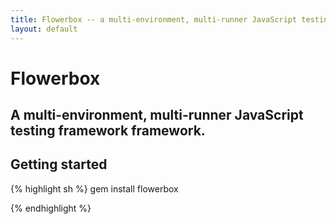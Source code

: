 ```yaml
---
title: Flowerbox -- a multi-environment, multi-runner JavaScript testing framework framework.
layout: default
---
```

# Flowerbox
## A multi-environment, multi-runner JavaScript testing framework framework.

## Getting started

{% highlight sh %}
gem install flowerbox

{% endhighlight %}
